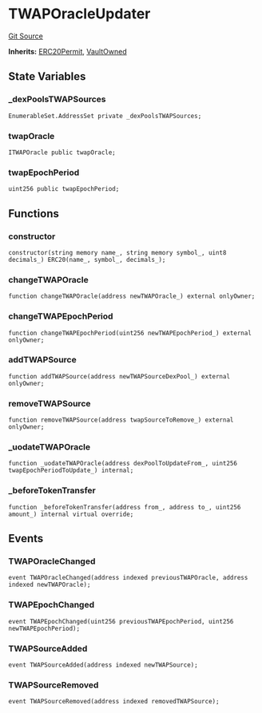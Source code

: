# TWAPOracleUpdater
[Git Source](https://github.com/KlimaDAO/klimadao-solidity/blob/704b462e69030cb9a43680057bee91d745d579ba/src/protocol/tokens/regular/KlimaToken.sol)

**Inherits:**
[ERC20Permit](/src/protocol/tokens/regular/KlimaToken.sol/abstract.ERC20Permit.md), [VaultOwned](/src/protocol/tokens/regular/KlimaToken.sol/contract.VaultOwned.md)


## State Variables
### _dexPoolsTWAPSources

```solidity
EnumerableSet.AddressSet private _dexPoolsTWAPSources;
```


### twapOracle

```solidity
ITWAPOracle public twapOracle;
```


### twapEpochPeriod

```solidity
uint256 public twapEpochPeriod;
```


## Functions
### constructor


```solidity
constructor(string memory name_, string memory symbol_, uint8 decimals_) ERC20(name_, symbol_, decimals_);
```

### changeTWAPOracle


```solidity
function changeTWAPOracle(address newTWAPOracle_) external onlyOwner;
```

### changeTWAPEpochPeriod


```solidity
function changeTWAPEpochPeriod(uint256 newTWAPEpochPeriod_) external onlyOwner;
```

### addTWAPSource


```solidity
function addTWAPSource(address newTWAPSourceDexPool_) external onlyOwner;
```

### removeTWAPSource


```solidity
function removeTWAPSource(address twapSourceToRemove_) external onlyOwner;
```

### _uodateTWAPOracle


```solidity
function _uodateTWAPOracle(address dexPoolToUpdateFrom_, uint256 twapEpochPeriodToUpdate_) internal;
```

### _beforeTokenTransfer


```solidity
function _beforeTokenTransfer(address from_, address to_, uint256 amount_) internal virtual override;
```

## Events
### TWAPOracleChanged

```solidity
event TWAPOracleChanged(address indexed previousTWAPOracle, address indexed newTWAPOracle);
```

### TWAPEpochChanged

```solidity
event TWAPEpochChanged(uint256 previousTWAPEpochPeriod, uint256 newTWAPEpochPeriod);
```

### TWAPSourceAdded

```solidity
event TWAPSourceAdded(address indexed newTWAPSource);
```

### TWAPSourceRemoved

```solidity
event TWAPSourceRemoved(address indexed removedTWAPSource);
```

